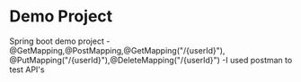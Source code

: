 # Demo  Project
Spring boot demo project
-@GetMapping,@PostMapping,@GetMapping("/{userId}"), @PutMapping("/{userId}"),@DeleteMapping("/{userId}")
-I used postman to test API's
